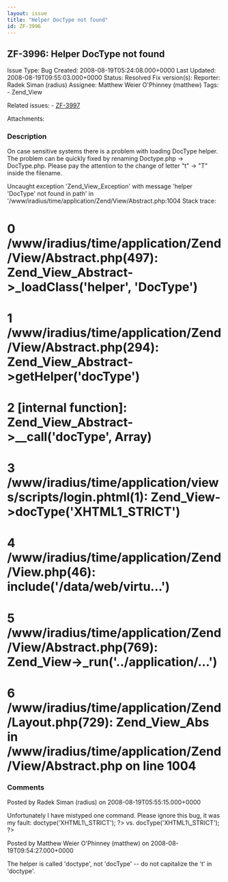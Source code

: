 ```yaml
---
layout: issue
title: "Helper DocType not found"
id: ZF-3996
---
```


ZF-3996: Helper DocType not found
---------------------------------

 Issue Type: Bug Created: 2008-08-19T05:24:08.000+0000 Last Updated: 2008-08-19T09:55:03.000+0000 Status: Resolved Fix version(s): 
 Reporter:  Radek Siman (radius)  Assignee:  Matthew Weier O'Phinney (matthew)  Tags: - Zend\_View
 
 Related issues: - [ZF-3997](/issues/browse/ZF-3997)
 
 Attachments: 
### Description

On case sensitive systems there is a problem with loading DocType helper. The problem can be quickly fixed by renaming Doctype.php -> DocType.php. Please pay the attention to the change of letter "t" -> "T" inside the filename.

Uncaught exception 'Zend\_View\_Exception' with message 'helper 'DocType' not found in path' in '/www/iradius/time/application/Zend/View/Abstract.php:1004 Stack trace:

0 /www/iradius/time/application/Zend/View/Abstract.php(497): Zend\_View\_Abstract->\_loadClass('helper', 'DocType')
===================================================================================================================

1 /www/iradius/time/application/Zend/View/Abstract.php(294): Zend\_View\_Abstract->getHelper('docType')
=======================================================================================================

2 [internal function]: Zend\_View\_Abstract->\_\_call('docType', Array)
=======================================================================

3 /www/iradius/time/application/views/scripts/login.phtml(1): Zend\_View->docType('XHTML1\_STRICT')
===================================================================================================

4 /www/iradius/time/application/Zend/View.php(46): include('/data/web/virtu...')
================================================================================

5 /www/iradius/time/application/Zend/View/Abstract.php(769): Zend\_View->\_run('../application/...')
====================================================================================================

6 /www/iradius/time/application/Zend/Layout.php(729): Zend\_View\_Abs in /www/iradius/time/application/Zend/View/Abstract.php on line 1004
==========================================================================================================================================

 

 

### Comments

Posted by Radek Siman (radius) on 2008-08-19T05:55:15.000+0000

Unfortunately I have mistyped one command. Please ignore this bug, it was my fault: <?php echo $this->doctype('XHTML1\_STRICT'); ?> vs. <?php echo $this->docType('XHTML1\_STRICT'); ?>

 

 

Posted by Matthew Weier O'Phinney (matthew) on 2008-08-19T09:54:27.000+0000

The helper is called 'doctype', not 'docType' -- do not capitalize the 't' in 'doctype'.

 

 